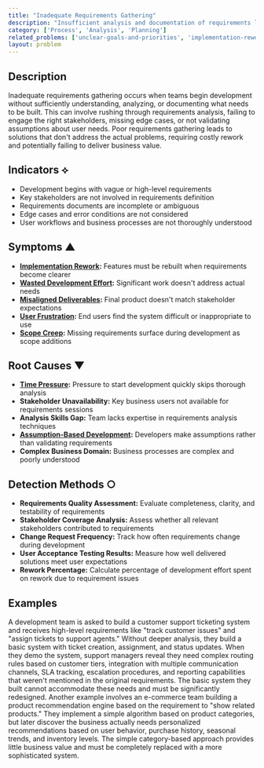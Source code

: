 ```yaml
---
title: "Inadequate Requirements Gathering"
description: "Insufficient analysis and documentation of requirements leads to building solutions that don't meet actual needs."
category: ['Process', 'Analysis', 'Planning']
related_problems: ['unclear-goals-and-priorities', 'implementation-rework', 'wasted-development-effort']
layout: problem
---
```


## Description

Inadequate requirements gathering occurs when teams begin development without sufficiently understanding, analyzing, or documenting what needs to be built. This can involve rushing through requirements analysis, failing to engage the right stakeholders, missing edge cases, or not validating assumptions about user needs. Poor requirements gathering leads to solutions that don't address the actual problems, requiring costly rework and potentially failing to deliver business value.

## Indicators ⟡

- Development begins with vague or high-level requirements
- Key stakeholders are not involved in requirements definition
- Requirements documents are incomplete or ambiguous
- Edge cases and error conditions are not considered
- User workflows and business processes are not thoroughly understood

## Symptoms ▲

- **[Implementation Rework](implementation-rework.md):** Features must be rebuilt when requirements become clearer
- **[Wasted Development Effort](wasted-development-effort.md):** Significant work doesn't address actual needs
- **[Misaligned Deliverables](misaligned-deliverables.md):** Final product doesn't match stakeholder expectations
- **[User Frustration](user-frustration.md):** End users find the system difficult or inappropriate to use
- **[Scope Creep](scope-creep.md):** Missing requirements surface during development as scope additions

## Root Causes ▼

- **[Time Pressure](time-pressure.md):** Pressure to start development quickly skips thorough analysis
- **Stakeholder Unavailability:** Key business users not available for requirements sessions
- **Analysis Skills Gap:** Team lacks expertise in requirements analysis techniques
- **[Assumption-Based Development](assumption-based-development.md):** Developers make assumptions rather than validating requirements
- **Complex Business Domain:** Business processes are complex and poorly understood

## Detection Methods ○

- **Requirements Quality Assessment:** Evaluate completeness, clarity, and testability of requirements
- **Stakeholder Coverage Analysis:** Assess whether all relevant stakeholders contributed to requirements
- **Change Request Frequency:** Track how often requirements change during development
- **User Acceptance Testing Results:** Measure how well delivered solutions meet user expectations
- **Rework Percentage:** Calculate percentage of development effort spent on rework due to requirement issues

## Examples

A development team is asked to build a customer support ticketing system and receives high-level requirements like "track customer issues" and "assign tickets to support agents." Without deeper analysis, they build a basic system with ticket creation, assignment, and status updates. When they demo the system, support managers reveal they need complex routing rules based on customer tiers, integration with multiple communication channels, SLA tracking, escalation procedures, and reporting capabilities that weren't mentioned in the original requirements. The basic system they built cannot accommodate these needs and must be significantly redesigned. Another example involves an e-commerce team building a product recommendation engine based on the requirement to "show related products." They implement a simple algorithm based on product categories, but later discover the business actually needs personalized recommendations based on user behavior, purchase history, seasonal trends, and inventory levels. The simple category-based approach provides little business value and must be completely replaced with a more sophisticated system.